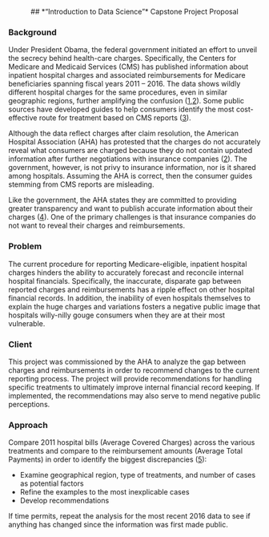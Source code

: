<p align = "center">
## *“Introduction to Data Science”* Capstone Project Proposal

### Background

Under President Obama, the federal government initiated an effort to unveil the secrecy behind health-care charges.  Specifically, the Centers for Medicare and Medicaid Services (CMS) has published information about inpatient hospital charges and associated reimbursements for Medicare beneficiaries spanning fiscal years 2011 – 2016.  The data shows wildly different hospital charges for the same procedures, even in similar geographic regions, further amplifying the confusion ([1](https://www.huffingtonpost.com/2013/05/08/hospital-prices-cost-differences_n_3232678.html),[2]( http://www.modernhealthcare.com/article/20170831/NEWS/170839968)).  Some public sources have developed guides to help consumers identify the most cost-effective route for treatment based on CMS reports ([3](http://archive.nytimes.com/www.nytimes.com/interactive/2013/05/08/business/how-much-hospitals-charge.html)).

Although the data reflect charges after claim resolution, the American Hospital Association (AHA) has protested that the charges do not accurately reveal what consumers are charged because they do not contain updated information after further negotiations with insurance companies ([2]( http://www.modernhealthcare.com/article/20170831/NEWS/170839968)).  The government, however, is not privy to insurance information, nor is it shared among hospitals.  Assuming the AHA is correct, then the consumer guides stemming from CMS reports are misleading.

Like the government, the AHA states they are committed to providing greater transparency and want to publish accurate information about their charges ([4](https://www.aha.org/issue-brief/2018-05-04-hospital-price-transparency)).  One of the primary challenges is that insurance companies do not want to reveal their charges and reimbursements.

### Problem

The current procedure for reporting Medicare-eligible, inpatient hospital charges hinders the ability to accurately forecast and reconcile internal hospital financials.  Specifically, the inaccurate, disparate gap between reported charges and reimbursements has a ripple effect on other hospital financial records.  In addition, the inability of even hospitals themselves to explain the huge charges and variations fosters a negative public image that hospitals willy-nilly gouge consumers when they are at their most vulnerable.

### Client

This project was commissioned by the AHA to analyze the gap between charges and reimbursements in order to recommend changes to the current reporting process.  The project will provide recommendations for handling specific treatments to ultimately improve internal financial record keeping.  If implemented, the recommendations may also serve to mend negative public perceptions.

### Approach

Compare 2011 hospital bills (Average Covered Charges) across the various treatments and compare to the reimbursement amounts (Average Total Payments) in order to identify the biggest discrepancies ([5](https://data.cms.gov/browse?q=IPPS%202011&sortBy=relevance)):

* Examine geographical region, type of treatments, and number of cases as potential factors
* Refine the examples to the most inexplicable cases
* Develop recommendations

If time permits, repeat the analysis for the most recent 2016 data to see if anything has changed since the information was first made public.
